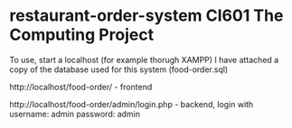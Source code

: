 # restaurant-order-system CI601 The Computing Project

To use, start a localhost (for example thorugh XAMPP) I have attached a copy of the database used for this system (food-order.sql)

http://localhost/food-order/ - frontend


http://localhost/food-order/admin/login.php - backend, login with username: admin password: admin
